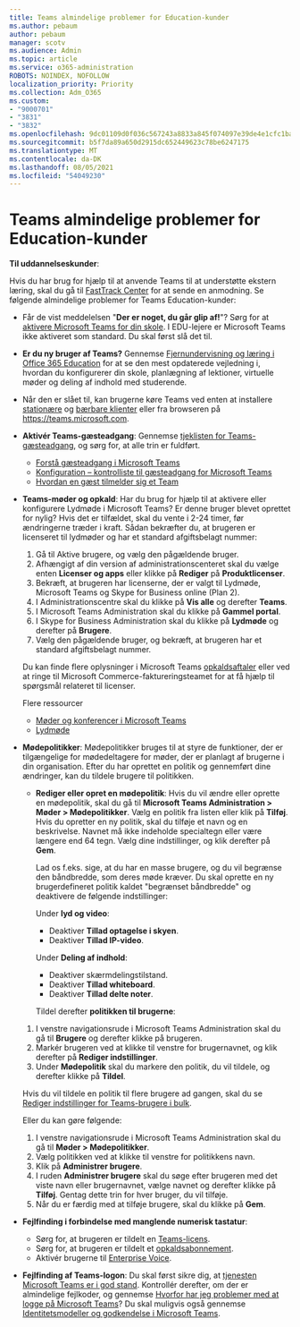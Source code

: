 ```yaml
---
title: Teams almindelige problemer for Education-kunder
ms.author: pebaum
author: pebaum
manager: scotv
ms.audience: Admin
ms.topic: article
ms.service: o365-administration
ROBOTS: NOINDEX, NOFOLLOW
localization_priority: Priority
ms.collection: Adm_O365
ms.custom:
- "9000701"
- "3831"
- "3832"
ms.openlocfilehash: 9dc01109d0f036c567243a8833a845f074097e39de4e1cfc1ba38da61b8f97ab
ms.sourcegitcommit: b5f7da89a650d2915dc652449623c78be6247175
ms.translationtype: MT
ms.contentlocale: da-DK
ms.lasthandoff: 08/05/2021
ms.locfileid: "54049230"
---
```

# <a name="teams-common-issues-for-education-customers"></a>Teams almindelige problemer for Education-kunder

**Til uddannelseskunder**:

Hvis du har brug for hjælp til at anvende Teams til at understøtte ekstern læring, skal du gå til [FastTrack Center](https://www.microsoft.com/fasttrack) for at sende en anmodning. Se følgende almindelige problemer for Teams Education-kunder:

- Får de vist meddelelsen "**Der er noget, du går glip af!**"? Sørg for at [aktivere Microsoft Teams for din skole](https://docs.microsoft.com/microsoft-365/education/intune-edu-trial/enable-microsoft-teams). I EDU-lejere er Microsoft Teams ikke aktiveret som standard. Du skal først slå det til.

- **Er du ny bruger af Teams?** Gennemse [Fjernundervisning og læring i Office 365 Education](https://support.office.com/article/remote-teaching-and-learning-in-office-365-education-f651ccae-7b65-478b-8366-51bb884025c4) for at se den mest opdaterede vejledning i, hvordan du konfigurerer din skole, planlægning af lektioner, virtuelle møder og deling af indhold med studerende.

- Når den er slået til, kan brugerne køre Teams ved enten at installere [stationære](https://docs.microsoft.com/MicrosoftTeams/get-clients#desktop-client) og [bærbare klienter](https://docs.microsoft.com/MicrosoftTeams/get-clients#mobile-clients) eller fra browseren på https://teams.microsoft.com.

- **Aktivér Teams-gæsteadgang**: Gennemse [tjeklisten for Teams-gæsteadgang](https://docs.microsoft.com/microsoftteams/guest-access-checklist), og sørg for, at alle trin er fuldført.
    - [Forstå gæsteadgang i Microsoft Teams](https://docs.microsoft.com/microsoftteams/guest-access)
    - [Konfiguration – kontrolliste til gæsteadgang for Microsoft Teams](https://docs.microsoft.com/microsoftteams/guest-access-checklist)
    - [Hvordan en gæst tilmelder sig et Team](https://docs.microsoft.com/microsoftteams/guest-joins)

- **Teams-møder og opkald**: Har du brug for hjælp til at aktivere eller konfigurere Lydmøde i Microsoft Teams? Er denne bruger blevet oprettet for nylig? Hvis det er tilfældet, skal du vente i 2-24 timer, før ændringerne træder i kraft. Sådan bekræfter du, at brugeren er licenseret til lydmøder og har et standard afgiftsbelagt nummer:
    1. Gå til Aktive brugere, og vælg den pågældende bruger.
    2. Afhængigt af din version af administrationscenteret skal du vælge enten **Licenser og apps** eller klikke på **Rediger** på **Produktlicenser**.
    3. Bekræft, at brugeren har licenserne, der er valgt til Lydmøde, Microsoft Teams og Skype for Business online (Plan 2).
    4. I Administrationscentre skal du klikke på **Vis alle** og derefter **Teams**.
    5. I Microsoft Teams Administration skal du klikke på **Gammel portal**.
    6. I Skype for Business Administration skal du klikke på **Lydmøde** og derefter på **Brugere**.
    7. Vælg den pågældende bruger, og bekræft, at brugeren har et standard afgiftsbelagt nummer.

    Du kan finde flere oplysninger i Microsoft Teams [opkaldsaftaler](https://docs.microsoft.com/microsoftteams/calling-plans-for-office-365) eller ved at ringe til Microsoft Commerce-faktureringsteamet for at få hjælp til spørgsmål relateret til licenser.

    Flere ressourcer

    - [Møder og konferencer i Microsoft Teams](https://docs.microsoft.com/microsoftteams/deploy-meetings-microsoft-teams-landing-page)
    - [Lydmøde](https://docs.microsoft.com/microsoftteams/audio-conferencing-in-office-365)

- **Mødepolitikker**: Mødepolitikker bruges til at styre de funktioner, der er tilgængelige for mødedeltagere for møder, der er planlagt af brugerne i din organisation. Efter du har oprettet en politik og gennemført dine ændringer, kan du tildele brugere til politikken.

    - **Rediger eller opret en mødepolitik**: Hvis du vil ændre eller oprette en mødepolitik, skal du gå til **Microsoft Teams Administration > Møder > Mødepolitikker**.  Vælg en politik fra listen eller klik på **Tilføj**. Hvis du opretter en ny politik, skal du tilføje et navn og en beskrivelse. Navnet må ikke indeholde specialtegn eller være længere end 64 tegn. Vælg dine indstillinger, og klik derefter på **Gem**. 
    
        Lad os f.eks. sige, at du har en masse brugere, og du vil begrænse den båndbredde, som deres møde kræver. Du skal oprette en ny brugerdefineret politik kaldet "begrænset båndbredde" og deaktivere de følgende indstillinger:

        Under **lyd og video**:
        - Deaktiver **Tillad optagelse i skyen**.
        - Deaktiver **Tillad IP-video**.

        Under **Deling af indhold**:

        - Deaktiver skærmdelingstilstand.
        - Deaktiver **Tillad whiteboard**.
        - Deaktiver **Tillad delte noter**.

        Tildel derefter **politikken til brugerne**:

    1. I venstre navigationsrude i Microsoft Teams Administration skal du gå til **Brugere** og derefter klikke på brugeren.
    2. Markér brugeren ved at klikke til venstre for brugernavnet, og klik derefter på **Rediger indstillinger**.
    3. Under **Mødepolitik** skal du markere den politik, du vil tildele, og derefter klikke på **Tildel**. 

    Hvis du vil tildele en politik til flere brugere ad gangen, skal du se [Rediger indstillinger for Teams-brugere i bulk](https://docs.microsoft.com/microsoftteams/edit-user-settings-in-bulk).

    Eller du kan gøre følgende:
    1. I venstre navigationsrude i Microsoft Teams Administration skal du gå til **Møder > Mødepolitikker**.
    2. Vælg politikken ved at klikke til venstre for politikkens navn.
    3. Klik på **Administrer brugere**.
    4. I ruden **Administrer brugere** skal du søge efter brugeren med det viste navn eller brugernavnet, vælge navnet og derefter klikke på **Tilføj**. Gentag dette trin for hver bruger, du vil tilføje.
    5. Når du er færdig med at tilføje brugere, skal du klikke på **Gem**.

- **Fejlfinding i forbindelse med manglende numerisk tastatur**:
    - Sørg for, at brugeren er tildelt en [Teams-licens](https://docs.microsoft.com/MicrosoftTeams/assign-teams-licenses).
    - Sørg for, at brugeren er tildelt et [opkaldsabonnement](https://docs.microsoft.com/MicrosoftTeams/calling-plan-landing-page).
    - Aktivér brugerne til [Enterprise Voice](https://docs.microsoft.com/skypeforbusiness/skype-for-business-hybrid-solutions/plan-your-phone-system-cloud-pbx-solution/enable-users-for-enterprise-voice-online-and-phone-system-voicemail#to-enable-your-users-for-phone-system-in-office-365-voice-and-voicemail).

- **Fejlfinding af Teams-logon**: Du skal først sikre dig, at [tjenesten Microsoft Teams er i god stand](https://admin.microsoft.com/Adminportal/Home?source=applauncher#/servicehealth). Kontrollér derefter, om der er almindelige fejlkoder, og gennemse [Hvorfor har jeg problemer med at logge på Microsoft Teams](https://support.office.com/article/a02f683b-61a3-4008-9447-ee60c5593b0f)? Du skal muligvis også gennemse [Identitetsmodeller og godkendelse i Microsoft Teams](https://docs.microsoft.com/MicrosoftTeams/identify-models-authentication).

